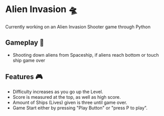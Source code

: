 # Alien Invasion 🛸
Currently working on an Alien Invasion Shooter game through Python

## Gameplay 👾
- Shooting down aliens from Spaceship, if aliens reach bottom or touch ship game over

## Features 🎮
- Difficulty increases as you go up the Level.
- Score is measured at the top, as well as high score.
- Amount of Ships (Lives) given is three until game over.
- Game Start either by pressing "Play Button" or "press P to play".

